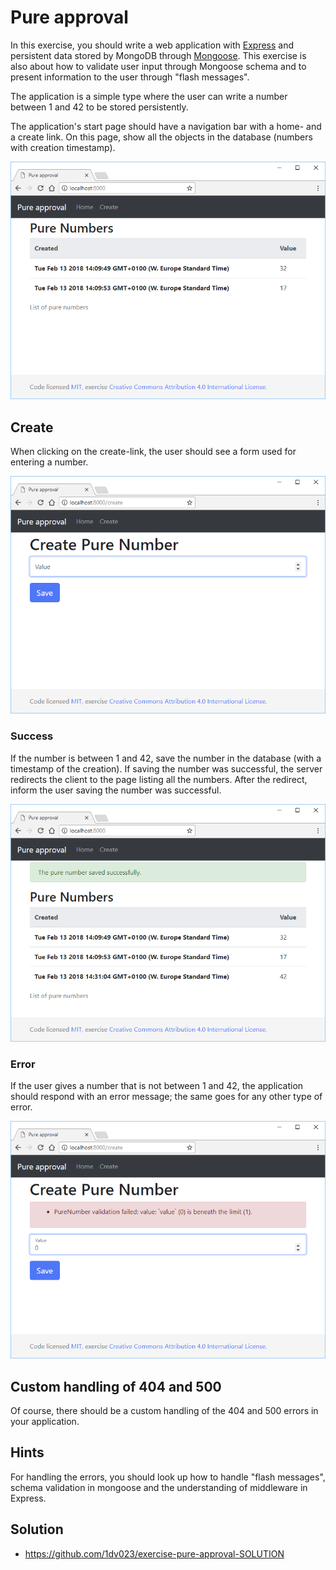 # Pure approval

In this exercise, you should write a web application with [Express](http://expressjs.com/) and persistent data stored by MongoDB through [Mongoose](http://mongoosejs.com/). This exercise is also about how to validate user input through Mongoose schema and to present information to the user through "flash messages".

The application is a simple type where the user can write a number between 1 and 42 to be stored persistently.

The application's start page should have a navigation bar with a home- and a create link. On this page, show all the objects in the database (numbers with creation timestamp).

![index](./.readme/index.png)

## Create

When clicking on the create-link, the user should see a form used for entering a number.

![create](./.readme/create.png)

### Success

If the number is between 1 and 42, save the number in the database (with a timestamp of the creation). If saving the number was successful, the server redirects the client to the page listing all the numbers. After the redirect, inform the user saving the number was successful. 

![success](./.readme/success.png)

### Error

If the user gives a number that is not between 1 and 42, the application should respond with an error message; the same goes for any other type of error.

![error](./.readme/error.png)

## Custom handling of 404 and 500

Of course, there should be a custom handling of the 404 and 500 errors in your application.

## Hints

For handling the errors, you should look up how to handle "flash messages", schema validation in mongoose and the understanding of middleware in Express.

## Solution

- <https://github.com/1dv023/exercise-pure-approval-SOLUTION>
